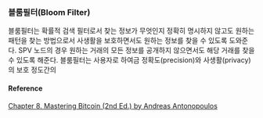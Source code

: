 ### 블룸필터\(Bloom Filter\)

블룸필터는 확률적 검색 필터로서 찾는 정보가 무엇인지 정확히 명시하지 않고도 원하는 패턴을 찾는 방법으로서 사생활을 보호하면서도 원하는 정보를 찾을 수 있도록 도와준다. SPV 노드의 경우 원하는 거래의 모든 정보를 공개하지 않으면서도 해당 거래를 찾을 수 있도록 해준다. 블룸필터는 사용자로 하여금 정확도\(precision\)와 사생활\(privacy\)의 보호 정도간의 

#### Reference

[Chapter 8. Mastering Bitcoin \(2nd Ed.\) by Andreas Antonopoulos](https://github.com/bitcoinbook/bitcoinbook/blob/second_edition/ch08.asciidoc)

